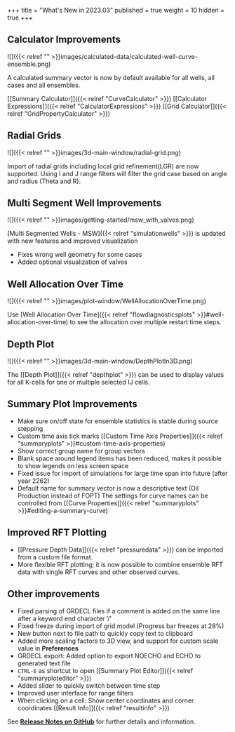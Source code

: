 +++
title = "What's New in 2023.03"
published = true
weight = 10
hidden = true
+++



## Calculator Improvements
![]({{< relref "" >}}images/calculated-data/calculated-well-curve-ensemble.png)

A calculated summary vector is now by default available for all wells, all cases and all ensembles.

[[Summary Calculator]]({{< relref "CurveCalculator" >}})  [[Calculator Expressions]]({{< relref "CalculatorExpressions" >}}) [[Grid Calculator]]({{< relref "GridPropertyCalculator" >}}) 

## Radial Grids
![]({{< relref "" >}}images/3d-main-window/radial-grid.png)

Import of radial grids including local grid refinement(LGR) are now supported. Using I and J range filters will filter the grid case based on angle and radius (Theta and R).

## Multi Segment Well Improvements
![]({{< relref "" >}}images/getting-started/msw_with_valves.png)

[Multi Segmented Wells - MSW]({{< relref "simulationwells" >}}) is updated with new features and improved visualization
- Fixes wrong well geometry for some cases
- Added optional visualization of valves

## Well Allocation Over Time
![]({{< relref "" >}}images/plot-window/WellAllocationOverTime.png)

Use [Well Allocation Over Time]({{< relref "flowdiagnosticsplots" >}}#well-allocation-over-time) to see the allocation over multiple restart time steps.

## Depth Plot

![]({{< relref "" >}}images/3d-main-window/DepthPlotIn3D.png)

The [[Depth Plot]]({{< relref "depthplot" >}}) can be used to display values for all K-cells for one or multiple selected IJ cells.

## Summary Plot Improvements

- Make sure on/off state for ensemble statistics is stable during source stepping
- Custom time axis tick marks [[Custom Time Axis Properties]]({{< relref "summaryplots" >}}#custom-time-axis-properties)
- Show correct group name for group vectors
- Blank space around legend items has been reduced, makes it possible to show legends on less screen space
- Fixed issue for import of simulations for large time span into future (after year 2262)
- Default name for summary vector is now a descriptive text (Oil Production instead of FOPT) The settings for curve names can be controlled from [[Curve Properties]]({{< relref "summaryplots" >}}#editing-a-summary-curve)

## Improved RFT Plotting

- [[Pressure Depth Data]]({{< relref "pressuredata" >}}) can be imported from a custom file format.
- More flexible RFT plotting; it is now possible to combine ensemble RFT data with single RFT curves and other observed curves.


## Other improvements

- Fixed parsing of GRDECL files if a comment is added on the same line after a keyword end character ‘/’
- Fixed freeze during import of grid model (Progress bar freezes at 28%)
- New button next to file path to quickly copy text to clipboard
- Added more scaling factors to 3D view, and support for custom scale value in **Preferences**
- GRDECL export: Added option to export NOECHO and ECHO to generated text file
- `CTRL-E` as shortcut to open [[Summary Plot Editor]]({{< relref "summaryploteditor" >}}) 
- Added slider to quickly switch between time step
- Improved user interface for range filters
- When clicking on a cell: Show center coordinates and corner coordinates [[Result Info]]({{< relref "resultinfo" >}}) 



See [**Release Notes on GitHub**](https://github.com/OPM/ResInsight/releases/) for further details and information.